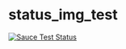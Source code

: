 # status_img_test

[![Sauce Test Status](https://saucelabs.com/buildstatus/albertsauce)](https://saucelabs.com/u/albertsauce)

